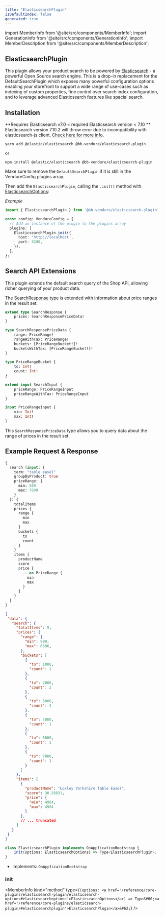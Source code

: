 ```yaml
---
title: "ElasticsearchPlugin"
isDefaultIndex: false
generated: true
---
```

<!-- This file was generated from the Vendure source. Do not modify. Instead, re-run the "docs:build" script -->
import MemberInfo from '@site/src/components/MemberInfo';
import GenerationInfo from '@site/src/components/GenerationInfo';
import MemberDescription from '@site/src/components/MemberDescription';


## ElasticsearchPlugin

<GenerationInfo sourceFile="packages/elasticsearch-plugin/src/plugin.ts" sourceLine="223" packageName="@bb-vendure/elasticsearch-plugin" />

This plugin allows your product search to be powered by [Elasticsearch](https://github.com/elastic/elasticsearch) - a powerful Open Source search
engine. This is a drop-in replacement for the DefaultSearchPlugin which exposes many powerful configuration options enabling your storefront
to support a wide range of use-cases such as indexing of custom properties, fine control over search index configuration, and to leverage
advanced Elasticsearch features like spacial search.

## Installation

**Requires Elasticsearch v7.0 < required Elasticsearch version < 7.10 **
Elasticsearch version 7.10.2 will throw error due to incompatibility with elasticsearch-js client.
[Check here for more info](https://github.com/elastic/elasticsearch-js/issues/1519).

`yarn add @elastic/elasticsearch @bb-vendure/elasticsearch-plugin`

or

`npm install @elastic/elasticsearch @bb-vendure/elasticsearch-plugin`

Make sure to remove the `DefaultSearchPlugin` if it is still in the VendureConfig plugins array.

Then add the `ElasticsearchPlugin`, calling the `.init()` method with <a href='/reference/core-plugins/elasticsearch-plugin/elasticsearch-options#elasticsearchoptions'>ElasticsearchOptions</a>:

*Example*

```ts
import { ElasticsearchPlugin } from '@bb-vendure/elasticsearch-plugin';

const config: VendureConfig = {
  // Add an instance of the plugin to the plugins array
  plugins: [
    ElasticsearchPlugin.init({
      host: 'http://localhost',
      port: 9200,
    }),
  ],
};
```

## Search API Extensions
This plugin extends the default search query of the Shop API, allowing richer querying of your product data.

The [SearchResponse](/reference/graphql-api/admin/object-types/#searchresponse) type is extended with information
about price ranges in the result set:
```graphql
extend type SearchResponse {
    prices: SearchResponsePriceData!
}

type SearchResponsePriceData {
    range: PriceRange!
    rangeWithTax: PriceRange!
    buckets: [PriceRangeBucket!]!
    bucketsWithTax: [PriceRangeBucket!]!
}

type PriceRangeBucket {
    to: Int!
    count: Int!
}

extend input SearchInput {
    priceRange: PriceRangeInput
    priceRangeWithTax: PriceRangeInput
}

input PriceRangeInput {
    min: Int!
    max: Int!
}
```

This `SearchResponsePriceData` type allows you to query data about the range of prices in the result set.

## Example Request & Response

```graphql
{
  search (input: {
    term: "table easel"
    groupByProduct: true
    priceRange: {
      min: 500
      max: 7000
    }
  }) {
    totalItems
    prices {
      range {
        min
        max
      }
      buckets {
        to
        count
      }
    }
    items {
      productName
      score
      price {
        ...on PriceRange {
          min
          max
        }
      }
    }
  }
}
```

```json
{
 "data": {
   "search": {
     "totalItems": 9,
     "prices": {
       "range": {
         "min": 999,
         "max": 6396,
       },
       "buckets": [
         {
           "to": 1000,
           "count": 1
         },
         {
           "to": 2000,
           "count": 2
         },
         {
           "to": 3000,
           "count": 3
         },
         {
           "to": 4000,
           "count": 1
         },
         {
           "to": 5000,
           "count": 1
         },
         {
           "to": 7000,
           "count": 1
         }
       ]
     },
     "items": [
       {
         "productName": "Loxley Yorkshire Table Easel",
         "score": 30.58831,
         "price": {
           "min": 4984,
           "max": 4984
         }
       },
       // ... truncated
     ]
   }
 }
}
```

```ts title="Signature"
class ElasticsearchPlugin implements OnApplicationBootstrap {
    init(options: ElasticsearchOptions) => Type<ElasticsearchPlugin>;
}
```
* Implements: <code>OnApplicationBootstrap</code>



<div className="members-wrapper">

### init

<MemberInfo kind="method" type={`(options: <a href='/reference/core-plugins/elasticsearch-plugin/elasticsearch-options#elasticsearchoptions'>ElasticsearchOptions</a>) => Type&#60;<a href='/reference/core-plugins/elasticsearch-plugin/#elasticsearchplugin'>ElasticsearchPlugin</a>&#62;`}   />




</div>
